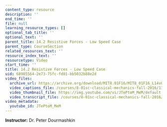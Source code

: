 ```yaml
---
content_type: resource
description: ''
end_time: ''
file: null
learning_resource_types: []
optional_tab_title: ''
optional_text: ''
parent_title: 14.2 Resistive Forces - Low Speed Case
parent_type: CourseSection
related_resources_text: ''
resource_index_text: ''
resourcetype: Video
start_time: ''
title: 14.2 Resistive Forces - Low Speed Case
uid: 68985564-2e73-75fc-fd01-bb5032b88e2d
video_files:
  archive_url: https://archive.org/download/MIT8.01F16/MIT8_01F16_L14v02_360p.mp4
  video_captions_file: /courses/8-01sc-classical-mechanics-fall-2016/1364cd20cd8c5ea7876c79baba3cefec_JTePtoM_MeM.vtt
  video_thumbnail_file: https://img.youtube.com/vi/JTePtoM_MeM/default.jpg
  video_transcript_file: /courses/8-01sc-classical-mechanics-fall-2016/9dd5a1f218a0de6e37f3a43813d6545b_JTePtoM_MeM.pdf
video_metadata:
  youtube_id: JTePtoM_MeM
---
```


**Instructor:** Dr. Peter Dourmashkin